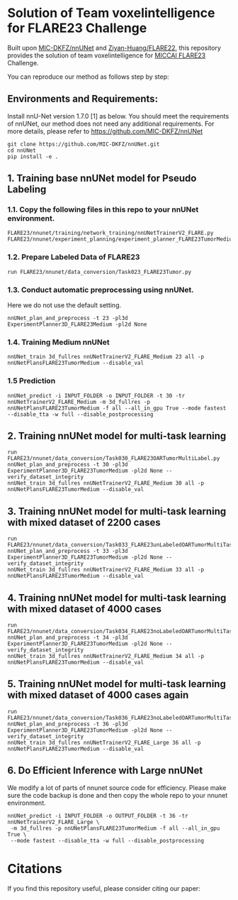 # Solution of Team voxelintelligence for FLARE23 Challenge

Built upon [MIC-DKFZ/nnUNet](https://github.com/MIC-DKFZ/nnUNet) and [Ziyan-Huang/FLARE22](https://github.com/Ziyan-Huang/FLARE22), 
this repository provides the solution of team voxelintelligence for [MICCAI FLARE23](https://codalab.lisn.upsaclay.fr/competitions/12239#learn_the_details-overview) Challenge. 

You can reproduce our method as follows step by step:

## Environments and Requirements:
Install nnU-Net version 1.7.0 [1] as below. You should meet the requirements of nnUNet, our method does not need any additional requirements. For more details, please refer to https://github.com/MIC-DKFZ/nnUNet
```
git clone https://github.com/MIC-DKFZ/nnUNet.git
cd nnUNet
pip install -e .
```
## 1. Training base nnUNet model for Pseudo Labeling
### 1.1. Copy the following files in this repo to your nnUNet environment.
```
FLARE23/nnunet/training/network_training/nnUNetTrainerV2_FLARE.py
FLARE23/nnunet/experiment_planning/experiment_planner_FLARE23TumorMedium.py
```
### 1.2. Prepare Labeled Data of FLARE23
```
run FLARE23/nnunet/data_conversion/Task023_FLARE23Tumor.py
```
### 1.3. Conduct automatic preprocessing using nnUNet.
Here we do not use the default setting.
```
nnUNet_plan_and_preprocess -t 23 -pl3d ExperimentPlanner3D_FLARE23Medium -pl2d None
```
### 1.4. Training Medium nnUNet
```
nnUNet_train 3d_fullres nnUNetTrainerV2_FLARE_Medium 23 all -p nnUNetPlansFLARE23TumorMedium --disable_val
```
### 1.5 Prediction
```
nnUNet_predict -i INPUT_FOLDER -o INPUT_FOLDER -t 30 -tr nnUNetTrainerV2_FLARE_Medium -m 3d_fullres -p nnUNetPlansFLARE23TumorMedium -f all --all_in_gpu True --mode fastest --disable_tta -w full --disable_postprocessing
```
## 2. Training nnUNet model for multi-task learning
```
run FLARE23/nnunet/data_conversion/Task030_FLARE23OARTumorMultiLabel.py
nnUNet_plan_and_preprocess -t 30 -pl3d ExperimentPlanner3D_FLARE23TumorMedium -pl2d None --verify_dataset_integrity
nnUNet_train 3d_fullres nnUNetTrainerV2_FLARE_Medium 30 all -p nnUNetPlansFLARE23TumorMedium --disable_val
```
## 3. Training nnUNet model for multi-task learning with mixed dataset of 2200 cases
```
run FLARE23/nnunet/data_conversion/Task033_FLARE23unLabeledOARTumorMultiTask.py
nnUNet_plan_and_preprocess -t 33 -pl3d ExperimentPlanner3D_FLARE23TumorMedium -pl2d None --verify_dataset_integrity
nnUNet_train 3d_fullres nnUNetTrainerV2_FLARE_Medium 33 all -p nnUNetPlansFLARE23TumorMedium --disable_val
```
## 4. Training nnUNet model for multi-task learning with mixed dataset of 4000 cases
```
run FLARE23/nnunet/data_conversion/Task034_FLARE23noLabeledOARTumorMultiTask.py
nnUNet_plan_and_preprocess -t 34 -pl3d ExperimentPlanner3D_FLARE23TumorMedium -pl2d None --verify_dataset_integrity
nnUNet_train 3d_fullres nnUNetTrainerV2_FLARE_Medium 34 all -p nnUNetPlansFLARE23TumorMedium --disable_val
```
## 5. Training nnUNet model for multi-task learning with mixed dataset of 4000 cases again
```
run FLARE23/nnunet/data_conversion/Task036_FLARE23noLabeledOARTumorMultiTask.py
nnUNet_plan_and_preprocess -t 36 -pl3d ExperimentPlanner3D_FLARE23TumorMedium -pl2d None --verify_dataset_integrity
nnUNet_train 3d_fullres nnUNetTrainerV2_FLARE_Large 36 all -p nnUNetPlansFLARE23TumorMedium --disable_val
```
## 6. Do Efficient Inference with Large nnUNet
We modify a lot of parts of nnunet source code for efficiency. Please make sure the code backup is done and then copy the whole repo to your nnunet environment.
```
nnUNet_predict -i INPUT_FOLDER -o OUTPUT_FOLDER -t 36 -tr nnUNetTrainerV2_FLARE_Large \ 
 -m 3d_fullres -p nnUNetPlansFLARE23TumorMedium -f all --all_in_gpu True \ 
 --mode fastest --disable_tta -w full --disable_postprocessing
```

# Citations
If you find this repository useful, please consider citing our paper:
```

```